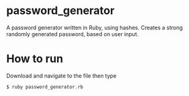 # password_generator
A password generator written in Ruby, using hashes. Creates a strong randomly generated password, based on user input.

# How to run
Download and navigate to the file then type
```
$ ruby password_generator.rb
```
